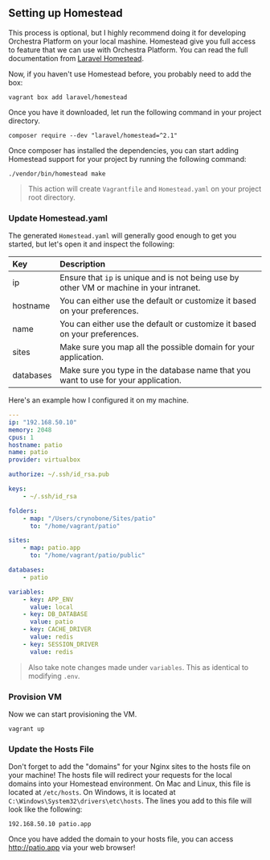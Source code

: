 ## Setting up Homestead

This process is optional, but I highly recommend doing it for developing Orchestra Platform on your local mashine. Homestead give you full access to feature that we can use with Orchestra Platform. You can read the full documentation from [Laravel Homestead](http://laravel.com/docs/5.1/homestead).

Now, if you haven't use Homestead before, you probably need to add the box:

    vagrant box add laravel/homestead

Once you have it downloaded, let run the following command in your project directory.

    composer require --dev "laravel/homestead=^2.1"

Once composer has installed the dependencies, you can start adding Homestead support for your project by running the following command:

    ./vendor/bin/homestead make

> This action will create `Vagrantfile` and `Homestead.yaml` on your project root directory.

### Update Homestead.yaml

The generated `Homestead.yaml` will generally good enough to get you started, but let's open it and inspect the following:

| Key          | Description
|:------------|:---------------------
| ip          | Ensure that `ip` is unique and is not being use by other VM or machine in your intranet.
| hostname    | You can either use the default or customize it based on your preferences.
| name        | You can either use the default or customize it based on your preferences.
| sites       | Make sure you map all the possible domain for your application.
| databases   | Make sure you type in the database name that you want to use for your application.

Here's an example how I configured it on my machine.

```yaml
---
ip: "192.168.50.10"
memory: 2048
cpus: 1
hostname: patio
name: patio
provider: virtualbox

authorize: ~/.ssh/id_rsa.pub

keys:
    - ~/.ssh/id_rsa

folders:
    - map: "/Users/crynobone/Sites/patio"
      to: "/home/vagrant/patio"

sites:
    - map: patio.app
      to: "/home/vagrant/patio/public"

databases:
    - patio

variables:
    - key: APP_ENV
      value: local
    - key: DB_DATABASE
      value: patio
    - key: CACHE_DRIVER
      value: redis
    - key: SESSION_DRIVER
      value: redis
```

> Also take note changes made under `variables`. This as identical to modifying `.env`.

### Provision VM

Now we can start provisioning the VM.

    vagrant up

### Update the Hosts File

Don't forget to add the "domains" for your Nginx sites to the hosts file on your machine! The hosts file will redirect your requests for the local domains into your Homestead environment. On Mac and Linux, this file is located at `/etc/hosts`. On Windows, it is located at `C:\Windows\System32\drivers\etc\hosts`. The lines you add to this file will look like the following:

    192.168.50.10 patio.app

Once you have added the domain to your hosts file, you can access <http://patio.app> via your web browser!
